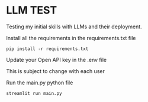 # LLM TEST
Testing my initial skills with LLMs and their deployment.

Install all the requirements in the requirements.txt file 

    pip install -r requirements.txt


Update your Open API key in the .env file

This is subject to change with each user

Run the main.py python file 

    streamlit run main.py 

